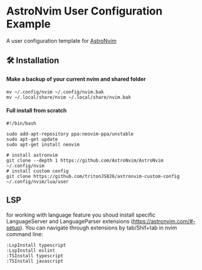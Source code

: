 # AstroNvim User Configuration Example

A user configuration template for [AstroNvim](https://github.com/AstroNvim/AstroNvim)

## 🛠️ Installation

#### Make a backup of your current nvim and shared folder

```shell
mv ~/.config/nvim ~/.config/nvim.bak
mv ~/.local/share/nvim ~/.local/share/nvim.bak
```

#### Full install from scratch
```shell
#!/bin/bash

sudo add-apt-repository ppa:neovim-ppa/unstable
sudo apt-get update
sudo apt-get install neovim

# install astronvim
git clone --depth 1 https://github.com/AstroNvim/AstroNvim ~/.config/nvim
# install custom config
git clone https://github.com/tritonJS826/astronvim-custom-config ~/.config/nvim/lua/user
```

## LSP
for working with language feature you shoud install specific LanguageServer and LanguageParser extensions (https://astronvim.com/#-setup). You can navigate through extensions by tab/Shif+tab in nvim command line:
```
:LspInstall typescript
:LspInstall eslint
:TSInstall typescript
:TSInstall javascript
```
